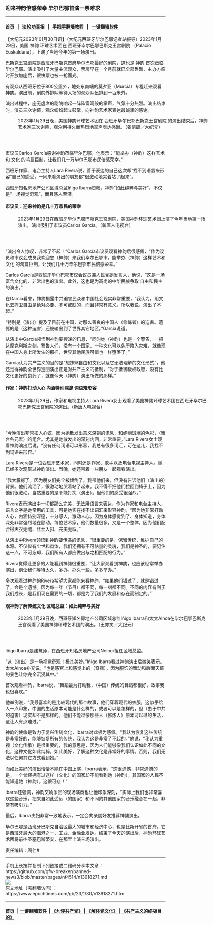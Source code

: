### 迎来神韵倍感荣幸 毕尔巴鄂首演一票难求
------------------------

#### [首页](https://github.com/gfw-breaker/banned-news3/blob/master/README.md) &nbsp;&nbsp;|&nbsp;&nbsp; [法轮功真相](https://github.com/begood0513/basic/blob/master/README.md)  &nbsp;&nbsp;|&nbsp;&nbsp; [手把手翻墙教程](https://github.com/gfw-breaker/guides/wiki)  &nbsp;&nbsp;|&nbsp;&nbsp; [一键翻墙软件](https://github.com/gfw-breaker/nogfw/blob/master/README.md)  



<div><p>
 【大纪元2023年01月30日讯】（大纪元西班牙毕尔巴鄂记者站报导）2023年1月29日，美国
 <ok href="https://www.epochtimes.com/gb/tag/%E7%A5%9E%E9%9F%B5.html">
  神韵
 </ok>
 环球艺术团在
 <ok href="https://www.epochtimes.com/gb/tag/%E8%A5%BF%E7%8F%AD%E7%89%99%E6%AF%95%E5%B0%94%E5%B7%B4%E9%84%82%E5%B7%B4%E6%96%AF%E5%85%8B%E7%8E%8B%E5%AE%AB%E5%89%A7%E9%99%A2.html">
  西班牙毕尔巴鄂巴斯克王宫剧院
 </ok>
 （Palacio Euskalduna），上演了当地今年的第一场演出。
</p>
<p>
 巴斯克王宫剧院是西班牙巴斯克首府毕尔巴鄂最好的剧院，这也是
 <ok href="https://www.epochtimes.com/gb/tag/%E7%A5%9E%E9%9F%B5.html">
  神韵
 </ok>
 首次莅临毕尔巴鄂。演出吸引了大量主流观众，票房早在一个月前就已全部售罄，主办方临时开放加座后，很快票也被一抢而光。
</p>
<p>
 有观众从西班牙位于800公里外，地处东南端的莫夕亚（Murcia）专程赶来观看神韵。演出前，剧院外排队等待入场的观众队伍排到一百米外。
</p>
<p>
 演出过程中，座无虚席的剧院响起一阵阵雷鸣般的掌声，气氛十分热烈。演出结束时，演员三次谢幕，观众纷纷起立鼓掌，向神韵艺术家表达最诚挚的感谢。
</p>
<figure aria-describedby="caption-attachment-13918300" class="wp-caption aligncenter" id="attachment_13918300" style="width: 600px">
 <ok href="https://i.epochtimes.com/assets/uploads/2023/01/id13918300-230129175944100101.jpg" target="_blank">
  <img alt="" class="size-large wp-image-13918300" src="https://i.epochtimes.com/assets/uploads/2023/01/id13918300-230129175944100101-600x400.jpg" title=""/>
 </ok>
 <br/><figcaption class="wp-caption-text" id="caption-attachment-13918300">
  2023年1月29日晚，美国神韵环球艺术团在
  <ok href="https://www.epochtimes.com/gb/tag/%E8%A5%BF%E7%8F%AD%E7%89%99%E6%AF%95%E5%B0%94%E5%B7%B4%E9%84%82%E5%B7%B4%E6%96%AF%E5%85%8B%E7%8E%8B%E5%AE%AB%E5%89%A7%E9%99%A2.html">
   西班牙毕尔巴鄂巴斯克王宫剧院
  </ok>
  的演出结束后，神韵艺术家三次谢幕，观众用持久而热烈地掌声表达感谢。（张清飖／大纪元）
 </figcaption><br/>
</figure><br/>
<p>
 市议员Carlos García感谢神韵莅临毕尔巴鄂，他表示：“能举办（神韵）这样艺术和
 <ok href="https://www.epochtimes.com/gb/tag/%E6%96%87%E5%8C%96.html">
  文化
 </ok>
 的鸿篇巨制，让我们几十万毕尔巴鄂市民倍感荣幸。”
</p>
<p>
 西班牙作家、电台主持人Lara Rivera说，善于表达的自己这次却“找不到语言来形容”自己的感受，一同来看演出的朋友都“很激动地哭着站了起来”。
</p>
<p>
 西班牙知名房地产公司区域总监Iñigo Ibarra赞叹，神韵“如此纯粹与美好”，不仅是“一场视觉奇观”，而且感人至深。
</p>
<h4>
 市议员：迎来神韵是几十万市民的荣幸
</h4>
<figure aria-describedby="caption-attachment-13918304" class="wp-caption aligncenter" id="attachment_13918304" style="width: 600px">
 <ok href="https://i.epochtimes.com/assets/uploads/2023/01/id13918304-230129155129100101.jpg" target="_blank">
  <img alt="" class="size-large wp-image-13918304" src="https://i.epochtimes.com/assets/uploads/2023/01/id13918304-230129155129100101-600x400.jpg" title=""/>
 </ok>
 <br/><figcaption class="wp-caption-text" id="caption-attachment-13918304">
  2023年1月29日在西班牙毕尔巴鄂巴斯克王宫剧院，美国神韵环球艺术团上演了今年当地第一场演出，演出吸引了市议员Carlos García。（新唐人电视台）
 </figcaption><br/>
</figure><br/>
<p>
 “演出令人惊叹，非常了不起！”Carlos García市议员观看神韵后很感佩，“作为议员和市议会成员我欢迎您（神韵）来我们毕尔巴鄂市。能举办（神韵）这样艺术和
 <ok href="https://www.epochtimes.com/gb/tag/%E6%96%87%E5%8C%96.html">
  文化
 </ok>
 的鸿篇巨制，让我们几十万毕尔巴鄂市民倍感荣幸。”
</p>
<p>
 Carlos García是西班牙毕尔巴鄂市议会议员兼人民党副发言人，他说，“这是一场富含文化的、非常出色的演出。此外，这也是为高尚的中华民族争取
 <ok href="https://www.epochtimes.com/gb/tag/%E8%87%AA%E7%94%B1%E5%92%8C%E6%B0%91%E4%B8%BB.html">
  自由和民主
 </ok>
 的演出。”
</p>
<p>
 在García看来，神韵揭露中共迫害民众和中国社会现实非常重要，“我认为，用文化去捍卫自由是绝对必要、不可或缺的，而且非常有意义。所以我说，演出了不起。”
</p>
<p>
 “特别是（演出）提及了目前在中国，对那么善良的中国人（修炼者）的迫害。遗憾的是（这种迫害）还被输出到了世界其它地区。”García说道。
</p>
<p>
 从演出中García领悟到神韵要传递的讯息，“同时她（神韵）也是一个警告，一把达摩克利斯之剑，警告人们，没有一个国家、一种文化可以免于陷入灾难，就像现在中国人身上所发生的那样，世界其他民族可惜也一样堕落了。”
</p>
<p>
 García认为共产主义的目的是“想抹煞自由和文化以及它无法理解的文化形式”，他还觉得神韵全世界巡回演出正是对共产主义的抵制，“对于抵御极权政府，没有比文化更好的良药了，就像今天（神韵）演出所做的那样。”
</p>
<h4>
 作家：神韵打动人心 内涵特别深邃 词语难形容
</h4>
<figure aria-describedby="caption-attachment-13918308" class="wp-caption aligncenter" id="attachment_13918308" style="width: 600px">
 <ok href="https://i.epochtimes.com/assets/uploads/2023/01/id13918308-230129160748100101.jpg" target="_blank">
  <img alt="" class="size-large wp-image-13918308" src="https://i.epochtimes.com/assets/uploads/2023/01/id13918308-230129160748100101-600x400.jpg" title=""/>
 </ok>
 <br/><figcaption class="wp-caption-text" id="caption-attachment-13918308">
  2023年1月29日，作家和电视主持人Lara Rivera女士观看了美国神韵环球艺术团在西班牙毕尔巴鄂巴斯克王宫剧院的演出。（新唐人电视台）
 </figcaption><br/>
</figure><br/>
<p>
 “今晚演出非常扣人心弦，因为她散发出意义深刻的讯息，和绚丽斑斓的色彩，（舞台各元素）的组合。尤其是她散发出的深刻内涵，非常重要。”Lara Rivera女士观看神韵演出后说，“没有任何词语可以形容，我总有很多词汇，可在这儿，我找不到词语来形容。”
</p>
<p>
 Lara Rivera是一位西班牙艺术家，同时还是作家、歌手以及电台电视主持人。她已经多次观赏过神韵演出。当晚，她还带着一些朋友一起观看演出。
</p>
<p>
 “我太震撼了，因为朋友们完全被倾倒了。我带他们来，但没有告诉他们（演出的）背景。他们流泪了，很激动地哭着站了起来。我不得不把他们拉回到椅子上，因为他们很激动，当然重要的是不能打扰（演出）。但他们的感受很强烈。”
</p>
<p>
 Rivera表示演出中一切都那么完美，无法用语言来表达，作为作家和电台主持人，语言文字是她常用的工具，可是她实在找不出词汇来形容神韵，“因为她非常打动人心，内涵特别深邃，十分感人，激动人心。因为身体感觉到了、身体知道，身体深处非常强烈地在颤动。每位艺术家，他们数量很多，又是一个整体，因为他们配合得天衣无缝、丝丝入扣、完美无瑕。”
</p>
<p>
 从演出中Rivera领悟到神韵要传递的讯息，“很重要的是，保留传统，维护自己的本源。不仅仅有尘世和肉体，我们还拥有不可估量的灵魂，我们是神圣的，要记住这一点，不可忘却，我们所有人都应做出与之相匹配的行为。”
</p>
<p>
 Rivera觉得让更多的人能看到神韵很重要，“让大家观看到神韵，也应该经常举办演出，别让我们等待太久，多办，办久一些，多多举办。”
</p>
<p>
 多次观看过神韵的Rivera希望大家都能来看神韵，“如果他们错过了，就是错过了，会是个遗憾。因为每一年（节目）都不同，每一刻都不同。不同的内容有利于我们成长，是我们现在需要的一切，都是为了我们的发展和存在而制定的。”
</p>
<h4>
 观神韵了解传统文化 区域总监：如此纯粹与美好
</h4>
<figure aria-describedby="caption-attachment-13918312" class="wp-caption aligncenter" id="attachment_13918312" style="width: 600px">
 <ok href="https://i.epochtimes.com/assets/uploads/2023/01/id13918312-230129175936100101.jpg" target="_blank">
  <img alt="" class="size-large wp-image-13918312" src="https://i.epochtimes.com/assets/uploads/2023/01/id13918312-230129175936100101-600x400.jpg" title=""/>
 </ok>
 <br/><figcaption class="wp-caption-text" id="caption-attachment-13918312">
  2023年1月29日晚，西班牙知名房地产公司区域总监Iñigo Ibarra和太太Ainoa在毕尔巴鄂巴斯克王宫观看了美国神韵环球艺术团的演出。（王亦笑／大纪元）
 </figcaption><br/>
</figure><br/>
<p>
 Iñigo Ibarra是建筑师，在西班牙知名房地产公司Neinor担任区域总监。
</p>
<p>
 “这（演出）是一场视觉奇观！极其美妙。”Iñigo Ibarra看过神韵演出后微笑表示。太太Ainoa补充说，“也是感官上和感觉上的（奇观），因为服饰的舞动和后面天幕的景色让你完全沉浸其中。”
</p>
<p>
 首次观看神韵，Ibarra说，“舞蹈最为打动我，（中国）传统的舞蹈都很好，故事我也很喜欢。”
</p>
<p>
 他举例说，“我最喜欢的是比较现代的那个故事，他们穿着现代的衣服，这似乎给人一点印象，中国的生活原本可能是什么样的，或者可以是怎样的，但（由于中共的迫害）现实却不是那样的。他们不能过像那些人（修炼人）原本可以过的生活，这让人有点难过。”
</p>
<p>
 神韵的使命是致力于复兴传统文化，Ibarra对此极为感佩。“我认为恢复这些传统是非常好的，能够恢复所有的传统，我认为这是非常了不起的。”他说，“我认为重视（文化传承）是很重要的，我的意思是，因为人们能够像我们认识如此不同的文化，这种文化如此纯粹，如此美好，了解这种文化是非常好的事情。否则，我们无法以任何其它方式看到她。”
</p>
<p>
 而如此美好的演出恰恰不能在中国上演，Ibarra表示，“这很遗憾，非常遗憾的是，一个曾经拥有过这样（文化）的国家却不能看到她（神韵），其国家的人民不能知道她（神韵）。这很可悲！”
</p>
<p>
 Ibarra还强调，神韵交响乐团的现场演奏也让他印象深刻，“实际上我们也非常喜欢这些音乐，把来自如此遥远（的国家）和不同的其他国家的音乐融合在一起，非常有吸引力。”
</p>
<p>
 最后，Ibarra夫妇非常一致地表示，一定会向亲朋好友推荐神韵演出。
</p>
<p>
 毕尔巴鄂是西班牙巴斯克自治区最大的城市和经济中心，也是比斯开省的首府。它是西班牙最大的海港之一，工业、金融业发达。结束了今天的演出后，神韵环球艺术团将前往圣塞巴斯蒂安，在那里上演三场演出。
</p>
<p>
 责任编辑：周仁#
</p>
</div>
<hr/>
手机上长按并复制下列链接或二维码分享本文章：<br/>
https://github.com/gfw-breaker/banned-news3/blob/master/pages/nf4514/n13918271.md <br/>
<a href='https://github.com/gfw-breaker/banned-news3/blob/master/pages/nf4514/n13918271.md'><img src='https://github.com/gfw-breaker/banned-news3/blob/master/pages/nf4514/n13918271.md.png'/></a> <br/>
原文地址（需翻墙访问）：https://www.epochtimes.com/gb/23/1/30/n13918271.htm


------------------------
#### [首页](https://github.com/gfw-breaker/banned-news3/blob/master/README.md) &nbsp;|&nbsp; [一键翻墙软件](https://github.com/gfw-breaker/nogfw/blob/master/README.md) &nbsp;| [《九评共产党》](https://github.com/gfw-breaker/9ping.md/blob/master/README.md#九评之一评共产党是什么) | [《解体党文化》](https://github.com/gfw-breaker/jtdwh.md/blob/master/README.md) | [《共产主义的终极目的》](https://github.com/gfw-breaker/gczydzjmd.md/blob/master/README.md)


<img src='http://gfw-breaker.win/banned-news3/pages/nf4514/n13918271.md' width='0px' height='0px'/>